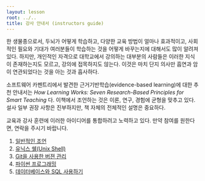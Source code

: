 ```yaml
---
layout: lesson
root: ../..
title: 강사 안내서 (instructors guide)
---
```


한 생물종으로서, 두뇌가 어떻게 학습하고, 다양한 교육 방법이 얼마나 효과적이고, 
사회적인 필요와 기대가 여러분들이 학습하는 것을 어떻게 바꾸는지에 대해서도 많이 알려져 있다. 하지만, 개인적인 자격으로 대학교에서 강의하는 대부분의 사람들은 이러한 지식이 존재하는지도 모르고, 강의에 접목하지도 않는다. 이것은 마치 단지 의사만 흡연과 암이 연관되었다는 것을 아는 것과 흡사하다.  

소프트웨어 카펜트리에서 발견한 근거기반학습(evidence-based learning)에 대한 추천 안내서는 *How Learning Works: Seven Research-Based Principles for Smart Teaching* 다. 이책에서 조언하는 것은 이론, 연구, 경험에 균형을 맞추고 있다. 설사 일부 권장 사항은 진부하지만, 책 자체의 전체적인 설명은 중요하다.  

교육과 강사 훈련에 이러한 아이디어를 통합하려고 노력하고 있다. 만약 참여를 원한다면, 연락을 주시기 바랍니다.

<div class="toc" markdown="1">

1.  [일반적인 조언](01-general.html)
2.  [유닉스 쉘(Unix Shell)](02-shell.html)
3.  [Git을 사용한 버젼 관리](03-git.html)
4.  [파이썬 프로그래밍](04-python.html)
5.  [데이터베이스와 SQL 사용하기](05-sql.html)

</div>
